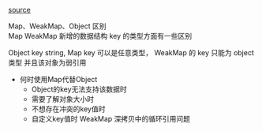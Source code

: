 [source](https://juejin.cn/book/6844733763675488269/section/6844733763759374344)

Map、WeakMap、Object 区别   
Map WeakMap 新增的数据结构
key 的类型方面有一些区别

Object  key  string, Map key 可以是任意类型， WeakMap 的 key 只能为 object 类型
并且该对象为弱引用

- 何时使用Map代替Object
    - Object的key无法支持该数据时
    - 需要了解对象大小时
    - 不想存在冲突的key值时
    - 自定义key值时
WeakMap  深拷贝中的循环引用问题